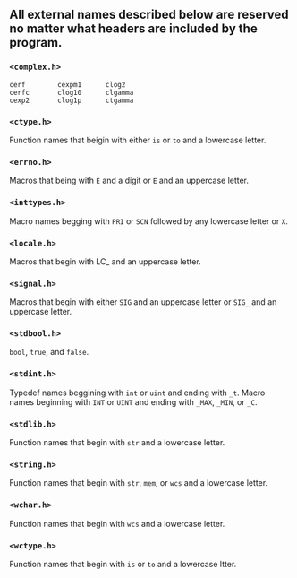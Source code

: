 ## All external names described below are reserved no matter what headers are included by the program.

### `<complex.h>`

```
cerf        cexpm1      clog2
cerfc       clog10      clgamma
cexp2       clog1p      ctgamma
```

### `<ctype.h>`

Function names that beigin with either `is` or `to` and a lowercase letter.

### `<errno.h>`

Macros that being with `E` and a digit or `E` and an uppercase letter.

### `<inttypes.h>`

Macro names begging with `PRI` or `SCN` followed by any lowercase letter or `X`.

### `<locale.h>`

Macros that begin with LC_ and an uppercase letter.

### `<signal.h>`

Macros that begin with either `SIG` and an uppercase letter or `SIG_` and an uppercase letter.

### `<stdbool.h>`

`bool`, `true`, and `false`.

### `<stdint.h>`

Typedef names beggining with `int` or `uint` and ending with `_t`.
Macro names beginning with `INT` or `UINT` and ending with `_MAX`, `_MIN`, or `_C`.

### `<stdlib.h>`

Function names that begin with `str` and a lowercase letter.

### `<string.h>`

Function names that begin with `str`, `mem`, or `wcs` and a lowercase letter.

### `<wchar.h>`

Function names that begin with `wcs` and a lowercase letter.

### `<wctype.h>`

Function names that begin with `is` or `to` and a lowercase ltter.
